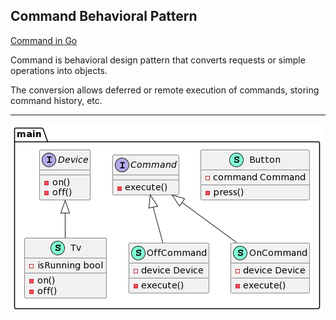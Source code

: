 ## Command Behavioral Pattern

[Command in Go](https://refactoring.guru/design-patterns/command/go/example#example-0)

Command is behavioral design pattern that converts requests or simple operations into objects.

The conversion allows deferred or remote execution of commands, storing command history, etc.

***

![Navigation](https://github.com/muarshad01/Design_Patterns_Go/blob/master/behavioral_design_patterns/bdp_images/command.png)
